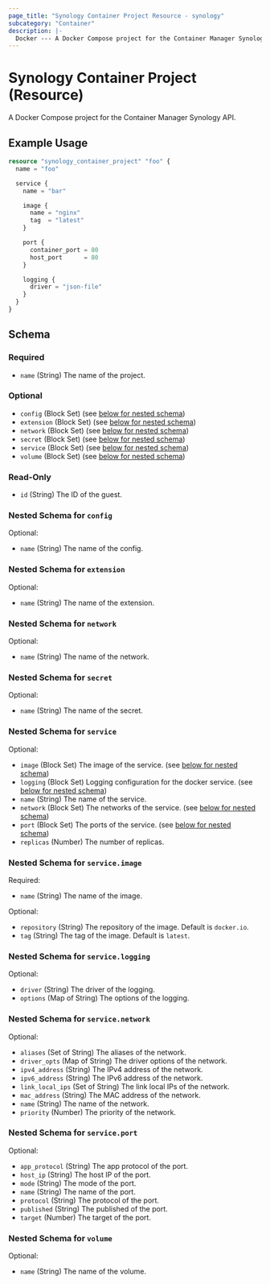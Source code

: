 ```yaml
---
page_title: "Synology Container Project Resource - synology"
subcategory: "Container"
description: |-
  Docker --- A Docker Compose project for the Container Manager Synology API.
---
```


# Synology Container Project (Resource)

A Docker Compose project for the Container Manager Synology API.


## Example Usage

```terraform
resource "synology_container_project" "foo" {
  name = "foo"

  service {
    name = "bar"

    image {
      name = "nginx"
      tag  = "latest"
    }

    port {
      container_port = 80
      host_port      = 80
    }

    logging {
      driver = "json-file"
    }
  }
}
```

<!-- schema generated by tfplugindocs -->
## Schema

### Required

- `name` (String) The name of the project.

### Optional

- `config` (Block Set) (see [below for nested schema](#nestedblock--config))
- `extension` (Block Set) (see [below for nested schema](#nestedblock--extension))
- `network` (Block Set) (see [below for nested schema](#nestedblock--network))
- `secret` (Block Set) (see [below for nested schema](#nestedblock--secret))
- `service` (Block Set) (see [below for nested schema](#nestedblock--service))
- `volume` (Block Set) (see [below for nested schema](#nestedblock--volume))

### Read-Only

- `id` (String) The ID of the guest.

<a id="nestedblock--config"></a>
### Nested Schema for `config`

Optional:

- `name` (String) The name of the config.


<a id="nestedblock--extension"></a>
### Nested Schema for `extension`

Optional:

- `name` (String) The name of the extension.


<a id="nestedblock--network"></a>
### Nested Schema for `network`

Optional:

- `name` (String) The name of the network.


<a id="nestedblock--secret"></a>
### Nested Schema for `secret`

Optional:

- `name` (String) The name of the secret.


<a id="nestedblock--service"></a>
### Nested Schema for `service`

Optional:

- `image` (Block Set) The image of the service. (see [below for nested schema](#nestedblock--service--image))
- `logging` (Block Set) Logging configuration for the docker service. (see [below for nested schema](#nestedblock--service--logging))
- `name` (String) The name of the service.
- `network` (Block Set) The networks of the service. (see [below for nested schema](#nestedblock--service--network))
- `port` (Block Set) The ports of the service. (see [below for nested schema](#nestedblock--service--port))
- `replicas` (Number) The number of replicas.

<a id="nestedblock--service--image"></a>
### Nested Schema for `service.image`

Required:

- `name` (String) The name of the image.

Optional:

- `repository` (String) The repository of the image. Default is `docker.io`.
- `tag` (String) The tag of the image. Default is `latest`.


<a id="nestedblock--service--logging"></a>
### Nested Schema for `service.logging`

Optional:

- `driver` (String) The driver of the logging.
- `options` (Map of String) The options of the logging.


<a id="nestedblock--service--network"></a>
### Nested Schema for `service.network`

Optional:

- `aliases` (Set of String) The aliases of the network.
- `driver_opts` (Map of String) The driver options of the network.
- `ipv4_address` (String) The IPv4 address of the network.
- `ipv6_address` (String) The IPv6 address of the network.
- `link_local_ips` (Set of String) The link local IPs of the network.
- `mac_address` (String) The MAC address of the network.
- `name` (String) The name of the network.
- `priority` (Number) The priority of the network.


<a id="nestedblock--service--port"></a>
### Nested Schema for `service.port`

Optional:

- `app_protocol` (String) The app protocol of the port.
- `host_ip` (String) The host IP of the port.
- `mode` (String) The mode of the port.
- `name` (String) The name of the port.
- `protocol` (String) The protocol of the port.
- `published` (String) The published of the port.
- `target` (Number) The target of the port.



<a id="nestedblock--volume"></a>
### Nested Schema for `volume`

Optional:

- `name` (String) The name of the volume.
